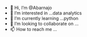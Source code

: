 - 👋 Hi, I’m @Abarnajo
- 👀 I’m interested in ...data analytics 
- 🌱 I’m currently learning ...python
- 💞️ I’m looking to collaborate on ...
- 📫 How to reach me ...

<!---
Abarnajo/Abarnajo is a ✨ special ✨ repository because its `README.md` (this file) appears on your GitHub profile.
You can click the Preview link to take a look at your changes.
--->

